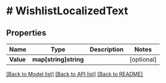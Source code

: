 # # WishlistLocalizedText


## Properties 


Name | Type | Description | Notes
------------ | ------------- | ------------- | -------------
**Value**| **map[string]string** |   | [optional]


[[Back to Model list]](../../README.md#models) [[Back to API list]](../../README.md#endpoints) [[Back to README]](../../README.md)

